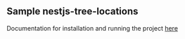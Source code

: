 ## Sample nestjs-tree-locations

Documentation for installation and running the project [here](docs/index.md)